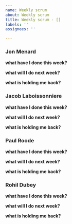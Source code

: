```yaml
---
name: Weekly scrum
about: Weekly scrum
title: Weekly scrum - []
labels: ''
assignees: ''

---
```


### Jon Menard
**what have I done this week?**
> 

**what will I do next week?**
> 

**what is holding me back?**
> 

### Jacob Laboissonniere
**what have I done this week?**
>

**what will I do next week?**
> 

**what is holding me back?**
> 


### Paul Roode
**what have I done this week?**
>

**what will I do next week?**
> 

**what is holding me back?**
> 


### Rohil Dubey
**what have I done this week?**
>

**what will I do next week?**
> 

**what is holding me back?**
>
